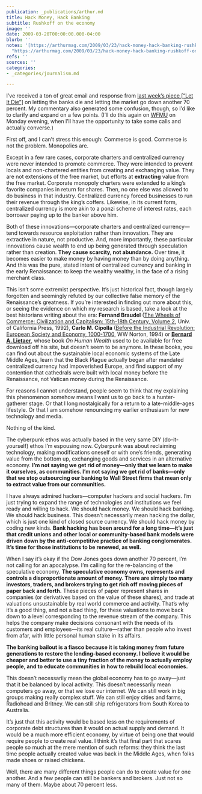 ```yaml
---
publication: _publications/arthur.md
title: Hack Money, Hack Banking
subtitle: Rushkoff on the economy
image: ''
date: 2009-03-20T00:00:00.000-04:00
blurb: ''
notes: '[https://arthurmag.com/2009/03/23/hack-money-hack-banking-rushkoff-on-the-economy/](https://arthurmag.com/2009/03/23/hack-money-hack-banking-rushkoff-on-the-economy/
  "https://arthurmag.com/2009/03/23/hack-money-hack-banking-rushkoff-on-the-economy/")'
refs: ''
sources: ''
categories:
- _categories/journalism.md

---
```

I’ve received a ton of great email and response from [last week’s piece \[“Let It Die”\]](http://bit.ly/14lo7S) on letting the banks die and letting the market go down another 70 percent. My commentary also generated some confusion, though, so I’d like to clarify and expand on a few points. (I’ll do this again on [WFMU](http://www.wfmu.org/schedule#RK) on Monday evening, when I’ll have the opportunity to take some calls and actually converse.)

First off, and I can’t stress this enough: Commerce is good. Commerce is not the problem. Monopolies are.

Except in a few rare cases, corporate charters and centralized currency were never intended to promote commerce. They were intended to prevent locals and non-chartered entities from creating and exchanging value. They are not extensions of the free market, but efforts at **extracting** value from the free market. Corporate monopoly charters were extended to a king’s favorite companies in return for shares. Then, no one else was allowed to do business in that industry. Centralized currency forced businesses to run their revenue through the king’s coffers. Likewise, in its current form, centralized currency is more akin to a ponzi scheme of interest rates, each borrower paying up to the banker above him.

Both of these innovations—corporate charters and centralized currency—tend towards resource exploitation rather than innovation. They are extractive in nature, not productive. And, more importantly, these particular innovations cause wealth to end up being generated through speculation rather than creation. **They cause scarcity, not abundance.** Over time, it becomes easier to make money by having money than by doing anything. And this was the pure, stated intent of centralized currency and banking in the early Renaissance: to keep the wealthy wealthy, in the face of a rising merchant class.

This isn’t some extremist perspective. It’s just historical fact, though largely forgotten and seemingly refuted by our collective false memory of the Renaissance’s greatness. If you’re interested in finding out more about this, or seeing the evidence on which my research is based, take a look at the best historians writing about the era: **Fernand Braudel** ([The Wheels of Commerce: Civilization and Capitalism: 15th-18th Century, Volume 2](http://www.amazon.com/gp/product/0520081153?ie=UTF8&tag=barbelith&linkCode=as2&camp=1789&creative=390957&creativeASIN=0520081153), Univ. of California Press, 1992), **Carlo M. Cipolla** ([Before the Industrial Revolution: European Society and Economy, 1000-1700](http://www.amazon.com/gp/product/0393311988?ie=UTF8&tag=barbelith&linkCode=as2&camp=1789&creative=390957&creativeASIN=0393311988), WW Norton, 1994) or [**Bernard A. Lietaer**](http://www.lietaer.com/), whose book _On Human Wealth_ used to be available for free download off his site, but doesn’t seem to be anymore. In these books, you can find out about the sustainable local economic systems of the Late Middle Ages, learn that the Black Plague actually began after mandated centralized currency had impoverished Europe, and find support of my contention that cathedrals were built with local money before the Renaissance, not Vatican money during the Renaissance.

For reasons I cannot understand, people seem to think that my explaining this phenomenon somehow means I want us to go back to a hunter-gatherer stage. Or that I long nostalgically for a return to a late-middle-ages lifestyle. Or that I am somehow renouncing my earlier enthusiasm for new technology and media.

Nothing of the kind.

The cyberpunk ethos was actually based in the very same DIY (do-it-yourself) ethos I’m espousing now. Cyberpunk was about reclaiming technology, making modifications oneself or with one’s friends, generating value from the bottom up, exchanging goods and services in an alternative economy. **I’m not saying we get rid of money—only that we learn to make it ourselves, as communities. I’m not saying we get rid of banks—only that we stop outsourcing our banking to Wall Street firms that mean only to extract value from our communities.**

I have always admired hackers—computer hackers and social hackers. I’m just trying to expand the range of technologies and institutions we feel ready and willing to hack. We should hack money. We should hack banking. We should hack business. This doesn’t necessarily mean hacking the dollar, which is just one kind of closed source currency. We should hack money by coding new kinds. **Bank hacking has been around for a long time—it’s just that credit unions and other local or community-based bank models were driven down by the anti-competitive practice of banking conglomerates. It’s time for those institutions to be renewed, as well.**

When I say it’s okay if the Dow Jones goes down another 70 percent, I’m not calling for an apocalypse. I’m calling for the re-balancing of the speculative economy. **The speculative economy owns, represents and controls a disproportionate amount of money. There are simply too many investors, traders, and brokers trying to get rich off moving pieces of paper back and forth.** These pieces of paper represent shares in companies (or derivatives based on the value of these shares), and trade at valuations unsustainable by real world commerce and activity. That’s why it’s a good thing, and not a bad thing, for these valuations to move back down to a level corresponding to the revenue stream of the company. This helps the company make decisions consonant with the needs of its customers and employees—its real culture—rather than people who invest from afar, with little personal human stake in its affairs.

**The banking bailout is a fiasco because it is taking money from future generations to restore the lending-based economy. I believe it would be cheaper and better to use a tiny fraction of the money to actually employ people, and to educate communities in how to rebuild local economies.**

This doesn’t necessarily mean the global economy has to go away—just that it be balanced by local activity. This doesn’t necessarily mean computers go away, or that we lose our internet. We can still work in big groups making really complex stuff. We can still enjoy cities and farms, Radiohead and Britney. We can still ship refrigerators from South Korea to Australia.

It’s just that this activity would be based less on the requirements of corporate debt structures than it would on actual supply and demand. It would be a much more efficient economy, by virtue of being one that would require people to create real value. I think it’s that final part that scares people so much at the mere mention of such reforms: they think the last time people actually created value was back in the Middle Ages, when folks made shoes or raised chickens.

Well, there are many different things people can do to create value for one another. And a few people can still be bankers and brokers. Just not so many of them. Maybe about 70 percent less.